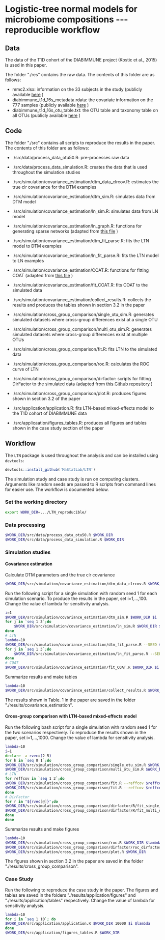 # Logistic-tree normal models for microbiome compositions --- reproducible workflow

## Data

The data of the T1D cohort of the DIABIMMUNE project (Kostic et al., 2015) is used in this paper. 

The folder "./res" contains the raw data. The contents of this folder are as follows:

- mmc2.xlsx: information on the 33 subjects in the study (publicly available [here](https://www.cell.com/cms/10.1016/j.chom.2015.01.001/attachment/1f0883f8-1df7-447d-a47b-c1aa2bb2bbaf/mmc2.xlsx) )
- diabimmune_t1d_16s_metadata.rdata: the covariate information on the 777 samples (publicly available [here](https://diabimmune.broadinstitute.org/diabimmune/t1d-cohort) )
- diabimmune_t1d_16s_otu_table.txt: the OTU table and taxonomy table on all OTUs (publicly available [here](https://diabimmune.broadinstitute.org/diabimmune/t1d-cohort) )



## Code

The folder "./src" contains all scripts to reproduce the results in the paper. The contents of this folder are as follows:

- ./src/data/process_data_otu50.R: pre-processes raw data
- ./src/data/process_data_simulation.R: creates the data that is used throughout the simulation studies  
- ./src/simulation/covariance_estimation/dtm_data_clrcov.R: estimates the true clr covariance for the DTM examples

- ./src/simulation/covariance_estimation/dtm_sim.R: simulates data from DTM model
- ./src/simulation/covariance_estimation/ln_sim.R: simulates data from LN model
- ./src/simulation/covariance_estimation/ln_graph.R: functions for generating sparse networks (adapted from [this file](https://github.com/yuanpeicao/COAT/blob/master/simulation.R) )
- ./src/simulation/covariance_estimation/dtm_fit_parse.R: fits the LTN model to DTM examples
- ./src/simulation/covariance_estimation/ln_fit_parse.R: fits the LTN model to LN examples
- ./src/simulation/covariance_estimation/COAT.R: functions for fitting COAT (adapted from [this file](https://github.com/yuanpeicao/COAT/blob/master/coat.R) )  
- ./src/simulation/covariance_estimation/fit_COAT.R: fits COAT to the simulated data
- ./src/simulation/covariance_estimation/collect_results.R: collects the results and produces the tables shown in section 3.2 in the paper
- ./src/simulation/cross_group_comparison/single_otu_sim.R: generates simulated datasets where cross-group differences exist at a single OTU
- ./src/simulation/cross_group_comparison/multi_otu_sim.R: generates simulated datasets where cross-group differences exist at multiple OTUs
- ./src/simulation/cross_group_comparison/fit.R: fits LTN to the simulated data
- ./src/simulation/cross_group_comparison/roc.R: calculates the ROC curve of LTN
- ./src/simulation/cross_group_comparison/dirfactor: scripts for fitting DirFactor to the simulated data (adapted from [this Github repository](https://github.com/boyuren158/DirFactor-fix) )
- ./src/simulation/cross_group_comparison/plot.R: produces figures shown in section 3.2 of the paper
-  ./src/application/application.R: fits LTN-based mixed-effects model to the T1D cohort of DIABIMMUNE data
- ./src/applicaation/figures_tables.R: produces all figures and tables shown in the case study section of the paper



## Workflow

The `LTN` package is used throughout the analysis and can be installed using `devtools`: 
```R
devtools::install_github('MaStatLab/LTN')
```

The simulation study and case study is run on computing clusters. Arguments like random seeds are passed to R scripts from command lines for easier use. The workflow is documented below. 

### Set the working directory

```bash
export WORK_DIR=.../LTN_reproducible/
```

### Data processing

```bash
$WORK_DIR/src/data/process_data_otu50.R $WORK_DIR
$WORK_DIR/src/data/process_data_simulation.R $WORK_DIR
```

### Simulation studies

#### Covariance estimation

Calculate DTM parameters and the true clr covariance

```bash
$WORK_DIR/src/simulation/covariance_estimation/dtm_data_clrcov.R $WORK_DIR 1000000
```

Run the following script for a single simulation with random seed 1 for each simulation scenario. To produce the results in the paper, set i=1,...,100​. Change the value of lambda for sensitivity analysis.

```bash
i=1
$WORK_DIR/src/simulation/covariance_estimation/dtm_sim.R $WORK_DIR $i
for j in `seq 1 3`;do
    $WORK_DIR/src/simulation/covariance_estimation/ln_sim.R $WORK_DIR $i $j
done
# LTN
lambda=10
$WORK_DIR/src/simulation/covariance_estimation/dtm_fit_parse.R --SEED $i --lambda $lambda --WORK_DIR $WORK_DIR
for j in `seq 1 3`;do
    $WORK_DIR/src/simulation/covariance_estimation/ln_fit_parse.R --SEED $i --modelCov $j --lambda $lambda --WORK_DIR $WORK_DIR
done
# COAT
$WORK_DIR/src/simulation/covariance_estimation/fit_COAT.R $WORK_DIR $i
```

Summarize results and make tables

```bash
lambda=10
$WORK_DIR/src/simulation/covariance_estimation/collect_results.R $WORK_DIR $lambda 100
```

The results shown in Table. 1 in the paper are saved in the folder "./results/covariance_estimation". 

#### Cross-group comparison with LTN-based mixed-effects model

Run the following bash script for a single simulation with random seed 1 for the two scenarios respectively. To reproduce the results shown in the paper, set i=1,...,1000. Change the value of lambda for sensitivity analysis. 

```bash
lambda=10
i=1
declare -a rvec=(2 5)
for h in `seq 0 1`;do
$WORK_DIR/src/simulation/cross_group_comparison/single_otu_sim.R $WORK_DIR $i $h
$WORK_DIR/src/simulation/cross_group_comparison/multi_otu_sim.R $WORK_DIR $i $h 
# LTN
for reffcov in `seq 1 2`;do
$WORK_DIR/src/simulation/cross_group_comparison/fit.R --reffcov $reffcov --h $h --lambda $lambda --i $i --scenario single_otu --niter 10000 --WORK_DIR $WORK_DIR
$WORK_DIR/src/simulation/cross_group_comparison/fit.R --reffcov $reffcov --h $h --lambda $lambda --i $i --scenario multi_otu --niter 10000 --WORK_DIR $WORK_DIR
done
# DirFactor
for r in "${rvec[@]}";do
$WORK_DIR/src/simulation/cross_group_comparison/dirfactor/R/fit_single_otu.R $WORK_DIR $i $r $h 100000
$WORK_DIR/src/simulation/cross_group_comparison/dirfactor/R/fit_multi_otu.R $WORK_DIR $i $r $h 100000
done
done
```

Summarize results and make figures

```bash
lambda=10
$WORK_DIR/src/simulation/cross_group_comparison/roc.R $WORK_DIR $lambda
$WORK_DIR/src/simulation/cross_group_comparison/dirfactor/roc_dirfactor.R $WORK_DIR
$WORK_DIR/src/simulation/cross_group_comparison/plot.R $WORK_DIR
```

The figures shown in section 3.2 in the paper are saved in the folder "./results/cross_group_comparison".

### Case Study

Run the following to reproduce the case study in the paper. The figures and tables are saved in the folders "./results/application/figures" and "./results/application/tables" respectively. Change the value of lambda for sensitivity analysis.

```bash
lambda=10
for i in `seq 1 10`; do
$WORK_DIR/src/application/application.R $WORK_DIR 10000 $i $lambda
done
$WORK_DIR/src/application/figures_tables.R $WORK_DIR
```







